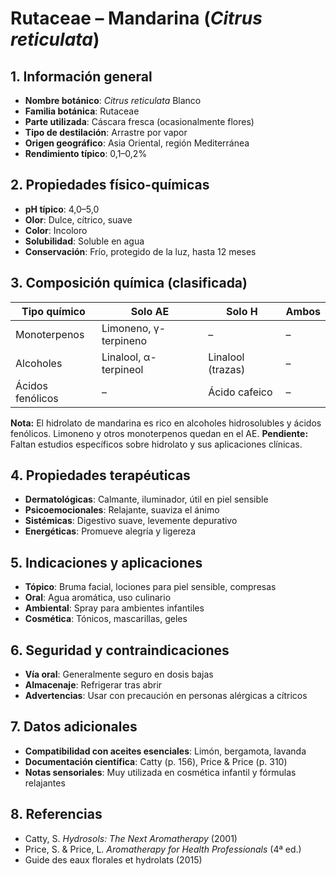 # Rutaceae – Mandarina (*Citrus reticulata*)

## 1. Información general
- **Nombre botánico**: *Citrus reticulata* Blanco
- **Familia botánica**: Rutaceae
- **Parte utilizada**: Cáscara fresca (ocasionalmente flores)
- **Tipo de destilación**: Arrastre por vapor
- **Origen geográfico**: Asia Oriental, región Mediterránea
- **Rendimiento típico**: 0,1–0,2%

## 2. Propiedades físico-químicas
- **pH típico**: 4,0–5,0
- **Olor**: Dulce, cítrico, suave
- **Color**: Incoloro
- **Solubilidad**: Soluble en agua
- **Conservación**: Frío, protegido de la luz, hasta 12 meses

## 3. Composición química (clasificada)
| Tipo químico        | Solo AE                    | Solo H               | Ambos         |
|--------------------|----------------------------|----------------------|---------------|
| Monoterpenos       | Limoneno, γ-terpineno      | –                    | –             |
| Alcoholes          | Linalool, α-terpineol      | Linalool (trazas)    | –             |
| Ácidos fenólicos   | –                          | Ácido cafeico        | –             |

**Nota:** El hidrolato de mandarina es rico en alcoholes hidrosolubles y ácidos fenólicos. Limoneno y otros monoterpenos quedan en el AE.
**Pendiente:** Faltan estudios específicos sobre hidrolato y sus aplicaciones clínicas.

## 4. Propiedades terapéuticas
- **Dermatológicas**: Calmante, iluminador, útil en piel sensible
- **Psicoemocionales**: Relajante, suaviza el ánimo
- **Sistémicas**: Digestivo suave, levemente depurativo
- **Energéticas**: Promueve alegría y ligereza

## 5. Indicaciones y aplicaciones
- **Tópico**: Bruma facial, lociones para piel sensible, compresas
- **Oral**: Agua aromática, uso culinario
- **Ambiental**: Spray para ambientes infantiles
- **Cosmética**: Tónicos, mascarillas, geles

## 6. Seguridad y contraindicaciones
- **Vía oral**: Generalmente seguro en dosis bajas
- **Almacenaje**: Refrigerar tras abrir
- **Advertencias**: Usar con precaución en personas alérgicas a cítricos

## 7. Datos adicionales
- **Compatibilidad con aceites esenciales**: Limón, bergamota, lavanda
- **Documentación científica**: Catty (p. 156), Price & Price (p. 310)
- **Notas sensoriales**: Muy utilizada en cosmética infantil y fórmulas relajantes

## 8. Referencias
- Catty, S. *Hydrosols: The Next Aromatherapy* (2001)
- Price, S. & Price, L. *Aromatherapy for Health Professionals* (4ª ed.)
- Guide des eaux florales et hydrolats (2015)

